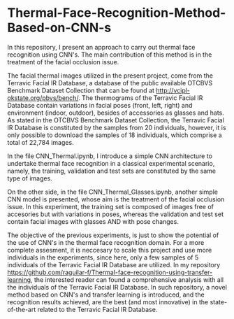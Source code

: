 # Thermal-Face-Recognition-Method-Based-on-CNN-s
In this repository, I present an approach to carry out thermal face recognition using CNN's. The main contribution of this method is in the treatment of the facial occlusion issue.

The facial thermal images utilized in the present project, come from the Terravic Facial IR Database, a database of the public available OTCBVS Benchmark Dataset Collection that can be found at http://vcipl-okstate.org/pbvs/bench/. The thermograms of the Terravic Facial IR Database contain variations in facial poses (front, left, right) and environment (indoor, outdoor), besides of accessories as glasses and hats. As stated in the OTCBVS Benchmark Dataset Collection, the Terravic Facial IR Database is constituted by the samples from 20 individuals, however, it is only possible to download the samples of 18 individuals, which comprise a total of 22,784 images.

In the file CNN_Thermal.ipynb, I introduce a simple CNN architecture to undertake thermal face recognition in a classical experimental scenario, namely, the training, validation and test sets are constituted by the same type of images.

On the other side, in the file CNN_Thermal_Glasses.ipynb, another simple CNN model is presented, whose aim is the treatment of the facial occlusion issue. In this experiment, the training set is composed of images free of accesories but with variations in poses, whereas the validation and test set contain facial images with glasses AND with pose changes.

The objective of the previous experiments, is just to show the potential of the use of CNN's in the thermal face recognition domain. For a more complete assesment, it is neccesary to scale this project and use more individuals in the experiments, since here, only a few samples of 5 individuals of the Terravic Facial IR Database are utilized. In my repository https://github.com/raguilar-f/Thermal-face-recognition-using-transfer-learning, the interested reader can found a comprehensive analysis with all the individuals of the Terravic Facial IR Database. In such repository, a novel method based on CNN's and transfer learning is introduced, and the recognition results achieved, are the best (and most innovative) in the state-of-the-art related to the Terravic Facial IR Database.

